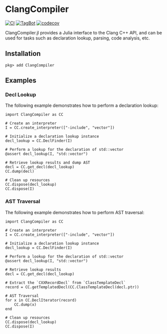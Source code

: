 # ClangCompiler

[![CI](https://github.com/Gnimuc/ClangCompiler.jl/actions/workflows/CI.yml/badge.svg)](https://github.com/Gnimuc/ClangCompiler.jl/actions/workflows/CI.yml)
[![TagBot](https://github.com/Gnimuc/ClangCompiler.jl/actions/workflows/TagBot.yml/badge.svg)](https://github.com/Gnimuc/ClangCompiler.jl/actions/workflows/TagBot.yml)
[![codecov](https://codecov.io/gh/Gnimuc/ClangCompiler.jl/graph/badge.svg?token=uJ7HWrZcmd)](https://codecov.io/gh/Gnimuc/ClangCompiler.jl)

ClangCompiler.jl provides a Julia interface to the Clang C++ API, and can be used for tasks such as declaration lookup, parsing, code analysis, etc.

## Installation

```
pkg> add ClangCompiler
```

## Examples

### Decl Lookup

The following example demonstrates how to perform a declaration lookup:

```julia-repl
import ClangCompiler as CC

# Create an interpreter
I = CC.create_interpreter(["-include", "vector"])

# Initialize a declaration lookup instance
decl_lookup = CC.DeclFinder(I)

# Perform a lookup for the declaration of std::vector
@assert decl_lookup(I, "std::vector")

# Retrieve lookup results and dump AST
decl = CC.get_decl(decl_lookup)
CC.dump(decl)

# Clean up resources
CC.dispose(decl_lookup)
CC.dispose(I)
```

### AST Traversal

The following example demonstrates how to perform AST traversal:

```julia-repl
import ClangCompiler as CC

# Create an interpreter
I = CC.create_interpreter(["-include", "vector"])

# Initialize a declaration lookup instance
decl_lookup = CC.DeclFinder(I)

# Perform a lookup for the declaration of std::vector
@assert decl_lookup(I, "std::vector")

# Retrieve lookup results
decl = CC.get_decl(decl_lookup)

# Extract the `CXXRecordDecl` from `ClassTemplateDecl`
record = CC.getTemplatedDecl(CC.ClassTemplateDecl(decl.ptr))

# AST Traversal
for x in CC.DeclIterator(record)
    CC.dump(x)
end

# Clean up resources
CC.dispose(decl_lookup)
CC.dispose(I)
```